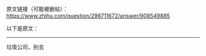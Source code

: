 原文链接（可能被删帖）：https://www.zhihu.com/question/298711672/answer/908549885

以下是原文：

--------------



垃圾公司，别去

